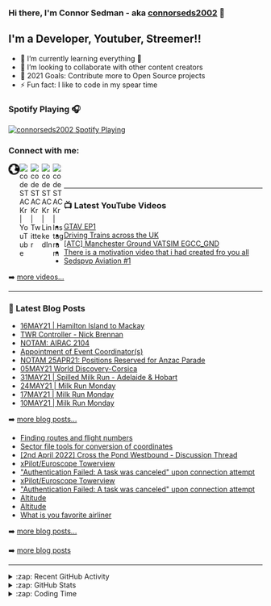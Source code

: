 ### Hi there, I'm Connor Sedman - aka [connorseds2002][website] 👋

## I'm a Developer, Youtuber, Streemer!!

- 🌱 I’m currently learning everything 🤣
- 👯 I’m looking to collaborate with other content creators
- 🥅 2021 Goals: Contribute more to Open Source projects
- ⚡ Fun fact: I like to code in my spear time

### Spotify Playing 🎧

[<img src="https://novatorem.connorseds2002.vercel.app/api/spotify" alt="connorseds2002 Spotify Playing" width="350" />](https://open.spotify.com/user/connor-808)

### Connect with me:

[<img align="left" alt="codeSTACKr.com" width="22px" src="https://raw.githubusercontent.com/iconic/open-iconic/master/svg/globe.svg" />][website]
[<img align="left" alt="codeSTACKr | YouTube" width="22px" src="https://cdn.jsdelivr.net/npm/simple-icons@v3/icons/youtube.svg" />][youtube]
[<img align="left" alt="codeSTACKr | Twitter" width="22px" src="https://cdn.jsdelivr.net/npm/simple-icons@v3/icons/twitter.svg" />][twitter]
[<img align="left" alt="codeSTACKr | LinkedIn" width="22px" src="https://cdn.jsdelivr.net/npm/simple-icons@v3/icons/linkedin.svg" />][linkedin]
[<img align="left" alt="codeSTACKr | Instagram" width="22px" src="https://cdn.jsdelivr.net/npm/simple-icons@v3/icons/instagram.svg" />][instagram]

<br />
<br />

---

### 📺 Latest YouTube Videos

<!-- YOUTUBE:START -->
- [GTAV EP1](https://www.youtube.com/watch?v=FQz6MR7OTLU)
- [Driving Trains across the UK](https://www.youtube.com/watch?v=mZavlUz3YZY)
- [[ATC] Manchester Ground VATSIM EGCC_GND](https://www.youtube.com/watch?v=2gOB_NWOp2o)
- [There is a motivation video that i had created fro you all](https://www.youtube.com/watch?v=cKzpUc_jYaw)
- [Sedspvp Aviation #1](https://www.youtube.com/watch?v=6Z4TeOA4d0A)
<!-- YOUTUBE:END -->

➡️ [more videos...](https://youtube.com/channel/UC6fFV-8lCLLoKYCUAstFbQQ)

---

### 📕 Latest Blog Posts

<!-- BLOG-POST-LIST:START -->
- [16MAY21 | Hamilton Island to Mackay](https://vatpac.org/calendar/event/1778-16may21-hamilton-island-to-mackay/)
- [TWR Controller - Nick Brennan](https://vatpac.org/forums/topic/18762-twr-controller-nick-brennan/?do=findComment&comment=131601)
- [NOTAM: AIRAC 2104](https://vatpac.org/forums/topic/18761-notam-airac-2104/?do=findComment&comment=131599)
- [Appointment of Event Coordinator(s)](https://vatpac.org/forums/topic/18758-appointment-of-event-coordinators/?do=findComment&comment=131564)
- [NOTAM 25APR21: Positions Reserved for Anzac Parade](https://vatpac.org/forums/topic/18757-notam-25apr21-positions-reserved-for-anzac-parade/?do=findComment&comment=131562)
- [05MAY21 World Discovery-Corsica](https://vatpac.org/calendar/event/1774-05may21-world-discovery-corsica/)
- [31MAY21 | Spilled Milk Run - Adelaide & Hobart](https://vatpac.org/calendar/event/1771-31may21-spilled-milk-run-adelaide-hobart/)
- [24MAY21 | Milk Run Monday](https://vatpac.org/calendar/event/1770-24may21-milk-run-monday/)
- [17MAY21 | Milk Run Monday](https://vatpac.org/calendar/event/1769-17may21-milk-run-monday/)
- [10MAY21 | Milk Run Monday](https://vatpac.org/calendar/event/1768-10may21-milk-run-monday/)
<!-- BLOG-POST-LIST:END -->

➡️ [more blog posts...](https://Forums.vatpac.org)
<!-- VATSIM.NET:START -->
- [Finding routes and flight numbers](https://forums.vatsim.net/topic/32863-finding-routes-and-flight-numbers/?do=findComment&comment=187263)
- [Sector file tools for conversion of coordinates](https://forums.vatsim.net/topic/32483-sector-file-tools-for-conversion-of-coordinates/?do=findComment&comment=187262)
- [[2nd April 2022] Cross the Pond Westbound - Discussion Thread](https://forums.vatsim.net/topic/32790-2nd-april-2022-cross-the-pond-westbound-discussion-thread/?do=findComment&comment=187261)
- [xPilot/Euroscope Towerview](https://forums.vatsim.net/topic/26015-xpiloteuroscope-towerview/?do=findComment&comment=187260)
- [&quot;Authentication Failed: A task was canceled&quot; upon connection attempt](https://forums.vatsim.net/topic/32848-authentication-failed-a-task-was-canceled-upon-connection-attempt/?do=findComment&comment=187259)
- [xPilot/Euroscope Towerview](https://forums.vatsim.net/topic/26015-xpiloteuroscope-towerview/?do=findComment&comment=187258)
- [&quot;Authentication Failed: A task was canceled&quot; upon connection attempt](https://forums.vatsim.net/topic/32848-authentication-failed-a-task-was-canceled-upon-connection-attempt/?do=findComment&comment=187257)
- [Altitude](https://forums.vatsim.net/topic/31832-altitude/?do=findComment&comment=187256)
- [Altitude](https://forums.vatsim.net/topic/31832-altitude/?do=findComment&comment=187255)
- [What is you favorite airliner](https://forums.vatsim.net/topic/32862-what-is-you-favorite-airliner/?do=findComment&comment=187254)
<!-- VATSIM.NET:END -->
➡️ [more blog posts...](https://forums.vatsim.net/)

<!-- IVAO.AERO:START -->
<!-- IVAO.AERO:END -->
➡️ [more blog posts](https://forum.ivao.areo/)

---

<details>
  <summary>:zap: Recent GitHub Activity</summary>
  
<!--START_SECTION:activity-->
1. ❗️ Closed issue [#42](https://github.com/jamesgeorge007/github-activity-readme/issues/42) in [jamesgeorge007/github-activity-readme](https://github.com/jamesgeorge007/github-activity-readme)
2. 🗣 Commented on [#12](https://github.com/Connorseds2002/VATUK-vatsys-dataset/issues/12) in [Connorseds2002/VATUK-vatsys-dataset](https://github.com/Connorseds2002/VATUK-vatsys-dataset)
3. 🎉 Merged PR [#1](https://github.com/Connorseds2002/UK-Sector-File/pull/1) in [Connorseds2002/UK-Sector-File](https://github.com/Connorseds2002/UK-Sector-File)
4. 💪 Opened PR [#1](https://github.com/Connorseds2002/UK-Sector-File/pull/1) in [Connorseds2002/UK-Sector-File](https://github.com/Connorseds2002/UK-Sector-File)
5. 💪 Opened PR [#12](https://github.com/Connorseds2002/VATUK-vatsys-dataset/pull/12) in [Connorseds2002/VATUK-vatsys-dataset](https://github.com/Connorseds2002/VATUK-vatsys-dataset)
6. 💪 Opened PR [#11](https://github.com/Connorseds2002/VATUK-vatsys-dataset/pull/11) in [Connorseds2002/VATUK-vatsys-dataset](https://github.com/Connorseds2002/VATUK-vatsys-dataset)
7. 🗣 Commented on [#9](https://github.com/Connorseds2002/VATUK-vatsys-dataset/issues/9) in [Connorseds2002/VATUK-vatsys-dataset](https://github.com/Connorseds2002/VATUK-vatsys-dataset)
8. ❗️ Opened issue [#10](https://github.com/Connorseds2002/VATUK-vatsys-dataset/issues/10) in [Connorseds2002/VATUK-vatsys-dataset](https://github.com/Connorseds2002/VATUK-vatsys-dataset)
9. 💪 Opened PR [#8](https://github.com/Connorseds2002/VATUK-vatsys-dataset/pull/8) in [Connorseds2002/VATUK-vatsys-dataset](https://github.com/Connorseds2002/VATUK-vatsys-dataset)
10. 🎉 Merged PR [#6](https://github.com/Connorseds2002/VATUK-vatsys-dataset/pull/6) in [Connorseds2002/VATUK-vatsys-dataset](https://github.com/Connorseds2002/VATUK-vatsys-dataset)
<!--END_SECTION:activity-->

</details>

<details>
  <summary>:zap: GitHub Stats</summary>

  <img align="left" alt="connorseds2002's GitHub Stats" src="http://github-readme-stats.connorseds2002.vercel.app/api?username=connorseds2002&show_icons=true&hide_border=true" />
<img align="left" alt="connorseds2002's GitHub Top Langs" src="http://github-readme-stats.connorseds2002.vercel.app/api/top-langs/?username=connorseds2002&layout=compact2&show_icons=true&hide_border=true" />

</details>

<details>
  <summary>:zap: Coding Time</summary>
  <a href="https://wakatime.com"><img src="https://wakatime.com/share/@connorseds2002/fbe24d6b-ddb8-468c-bf02-701ed789a553.png" /></a>

</details>

[website]: https://vatpac.org
[twitter]: https://twitter.com/connorsedman11
[youtube]: https://youtube.com/channel/UC6fFV-8lCLLoKYCUAstFbQQ
[instagram]: https://instagram.com/
[linkedin]: https://linkedin.com/in/
